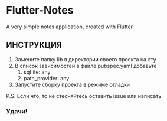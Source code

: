 # Flutter-Notes
A very simple notes application, created with Flutter.

## ИНСТРУКЦИЯ

1. Замените папку lib в директории своего проекта на эту
2. В список зависимостей в файле pubspec.yaml добавьте
    1. sqflite: any
    2. path_provider: any
3. Запустите сборку проекта в режиме отладки

P.S. Если что, то не стесняйтесь оставить issue или написать

### Удачи!
